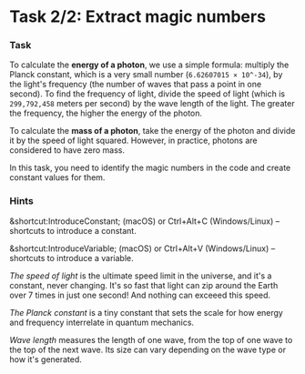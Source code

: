 # Task 2/2: Extract magic numbers

### Task

To calculate the **energy of a photon**, we use a simple formula: multiply the Planck constant, which is a very small
number (`6.62607015 × 10^-34`), by the light's frequency (the number of waves that pass a point in one second). To find
the frequency of light, divide the speed of light (which is `299,792,458` meters per second) by the wave length of
the light. The greater the frequency, the higher the energy of the photon.

To calculate the **mass of a photon**, take the energy of the photon and divide it by the speed of
light squared. However, in practice, photons are considered to have zero mass.

In this task, you need to identify the magic numbers in the code and create constant values for them.

### Hints

<div class="hint" title="Shortcut for Introduce constant refactoring">

&shortcut:IntroduceConstant; (macOS) or Ctrl+Alt+C (Windows/Linux) – shortcuts to introduce a constant.
</div>

<div class="hint" title="Shortcut for Introduce variable refactoring">

&shortcut:IntroduceVariable; (macOS) or Ctrl+Alt+V (Windows/Linux) – shortcuts to introduce a variable.
</div>

<div class="hint" title="Speed of light">

_The speed of light_ is the ultimate speed limit in the universe, and it's a constant, never changing.
It's so fast that light can zip around the Earth over 7 times in just one second! And nothing can exceeed this speed.
</div>

<div class="hint" title="Planck constant">

_The Planck constant_ is a tiny constant that sets the scale for how energy and frequency interrelate in quantum
mechanics.
</div>

<div class="hint" title="Wave length">

_Wave length_ measures the length of one wave, from the top of one wave to the top of the next wave.
Its size can vary depending on the wave type or how it's generated.
</div>
